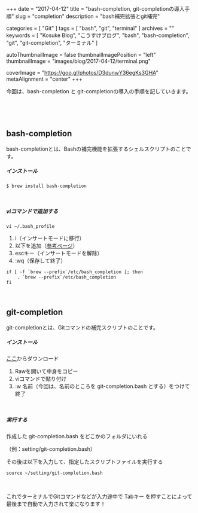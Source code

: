+++
date = "2017-04-12"
title = "bash-completion, git-completionの導入手順"
slug = "completion"
description = "bash補完拡張とgit補完"

categories = [
	"Git"
]
tags = [
	"bash",
	"git",
	"terminal"
]
archives = ""
keywords = [
	"Kosuke Blog",
	"こうすけブログ",
	"bash",
	"bash-completion",
	"git",
	"git-completion",
	"ターミナル"
]

autoThumbnailImage = false
thumbnailImagePosition = "left"
thumbnailImage = "images/blog/2017-04-12/terminal.png"

coverImage = "https://goo.gl/photos/D3dunwY36egKs3GHA"
metaAlignment = "center"
+++

今回は、bash-completion と git-completionの導入の手順を記していきます。

<br>

<script async src="//pagead2.googlesyndication.com/pagead/js/adsbygoogle.js"></script>
<!-- BlogAdsense_Top -->
<ins class="adsbygoogle"
     style="display:block"
     data-ad-client="ca-pub-9828180917254396"
     data-ad-slot="2510862598"
     data-ad-format="auto"></ins>
<script>
(adsbygoogle = window.adsbygoogle || []).push({});
</script>

<br>

## bash-completion

bash-completionとは、Bashの補完機能を拡張するシェルスクリプトのことです。

##### インストール
```
$ brew install bash-completion
```

<br>

##### viコマンドで追加する
```
vi ~/.bash_profile
```

1. i（インサートモードに移行）
2. 以下を追加（[参考ページ](https://github.com/scop/bash-completion)）
3. escキー（インサートモードを解除）
4.  :wq（保存して終了）

```
if [ -f `brew --prefix`/etc/bash_completion ]; then
    . `brew --prefix`/etc/bash_completion
fi
```

<br>

## git-completion

git-completionとは、Gitコマンドの補完スクリプトのことです。

##### インストール

[ここ](https://github.com/git/git/blob/master/contrib/completion/git-completion.bash)からダウンロード

1. Rawを開いて中身をコピー
2. viコマンドで貼り付け
3. :w 名前（今回は、名前のところを git-completion.bash とする）をつけて終了

<br>

##### 実行する

作成した git-completion.bash をどこかのフォルダにいれる

（例：setting/git-completion.bash）

その後は以下を入力して、指定したスクリプトファイルを実行する
```
source ~/setting/git-completion.bash
```

<br>

これでターミナルでGitコマンドなどが入力途中で Tabキー を押すことによって最後まで自動で入力されて楽になります！

<br>

<script async src="//pagead2.googlesyndication.com/pagead/js/adsbygoogle.js"></script>
<!-- BlogAdsense_Bottom -->
<ins class="adsbygoogle"
     style="display:block"
     data-ad-client="ca-pub-9828180917254396"
     data-ad-slot="9212002313"
     data-ad-format="auto"></ins>
<script>
(adsbygoogle = window.adsbygoogle || []).push({});
</script>